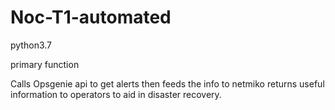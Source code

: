 # Noc-T1-automated
 
python3.7

primary function

Calls Opsgenie api to get alerts then feeds the info to netmiko returns useful information to operators to aid in disaster recovery.
